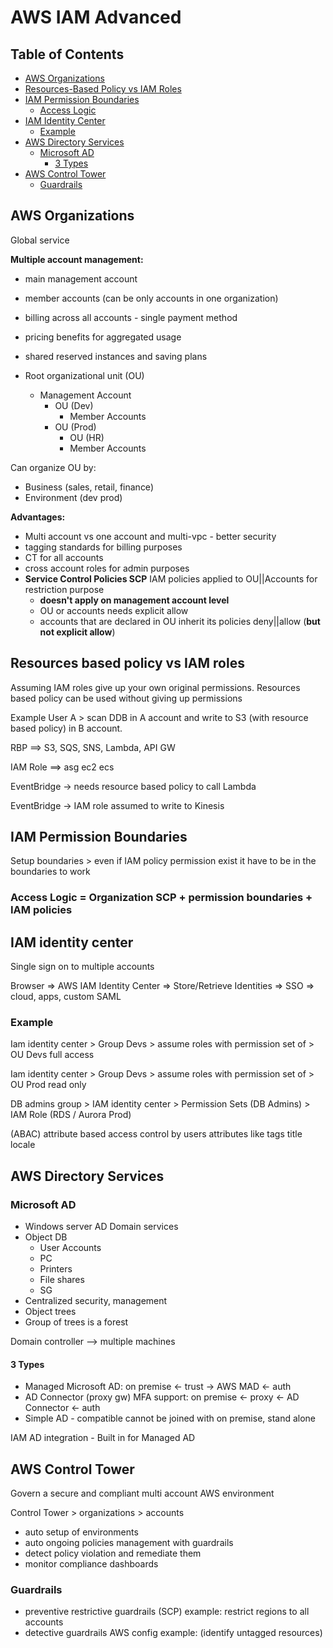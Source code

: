 # AWS IAM Advanced

## Table of Contents

- [AWS Organizations](#aws-organizations)
- [Resources-Based Policy vs IAM Roles](#resources-based-policy-vs-iam-roles)
- [IAM Permission Boundaries](#iam-permission-boundaries)
  - [Access Logic](#access-logic--organization-scp--permission-boundaries--iam-policies)
- [IAM Identity Center](#iam-identity-center)
  - [Example](#example)
- [AWS Directory Services](#aws-directory-services)
  - [Microsoft AD](#microsoft-ad)
    - [3 Types](#3-types)
- [AWS Control Tower](#aws-control-tower)
  - [Guardrails](#guardrails)

## AWS Organizations

Global service

**Multiple account management:**

- main management account
- member accounts (can be only accounts in one organization)
- billing across all accounts - single payment method
- pricing benefits for aggregated usage
- shared reserved instances and saving plans

- Root organizational unit (OU)
  - Management Account
    - OU (Dev)
      - Member Accounts
    - OU (Prod)
      - OU (HR)
      - Member Accounts

Can organize OU by:

- Business (sales, retail, finance)
- Environment (dev prod)

**Advantages:**

- Multi account vs one account and multi-vpc - better security
- tagging standards for billing purposes
- CT for all accounts
- cross account roles for admin purposes
- **Service Control Policies SCP** IAM policies applied to OU||Accounts for restriction purpose
  - **doesn't apply on management account level**
  - OU or accounts needs explicit allow
  - accounts that are declared in OU inherit its policies deny||allow (**but not explicit allow**)

## Resources based policy vs IAM roles

Assuming IAM roles give up your own original permissions.
Resources based policy can be used without giving up permissions

Example User A > scan DDB in A account and write to S3 (with resource based policy) in B account.

RBP ==> S3, SQS, SNS, Lambda, API GW

IAM Role ==> asg ec2 ecs

EventBridge -> needs resource based policy to call Lambda

EventBridge -> IAM role assumed to write to Kinesis

## IAM Permission Boundaries

Setup boundaries > even if IAM policy permission exist it have to be in the boundaries to work

### Access Logic = Organization SCP + permission boundaries + IAM policies

## IAM identity center

Single sign on to multiple accounts

Browser => AWS IAM Identity Center => Store/Retrieve Identities
=> SSO => cloud, apps, custom SAML

### Example

Iam identity center > Group Devs > assume roles with permission set of > OU Devs full access

Iam identity center > Group Devs > assume roles with permission set of > OU Prod read only

DB admins group > IAM identity center > Permission Sets (DB Admins) > IAM Role (RDS / Aurora Prod)

(ABAC) attribute based access control by users attributes like tags title locale

## AWS Directory Services

### Microsoft AD

- Windows server AD Domain services
- Object DB
  - User Accounts
  - PC
  - Printers
  - File shares
  - SG
- Centralized security, management
- Object trees
- Group of trees is a forest

Domain controller --> multiple machines

#### 3 Types

- Managed Microsoft AD: on premise <- trust -> AWS MAD <- auth
- AD Connector (proxy gw) MFA support: on premise <- proxy <- AD Connector <- auth
- Simple AD - compatible cannot be joined with on premise, stand alone

IAM AD integration - Built in for Managed AD

## AWS Control Tower

Govern a secure and compliant multi account AWS environment

Control Tower > organizations > accounts

- auto setup of environments
- auto ongoing policies management with guardrails
- detect policy violation and remediate them
- monitor compliance dashboards

### Guardrails

- preventive restrictive guardrails (SCP) example: restrict regions to all accounts
- detective guardrails AWS config example: (identify untagged resources)
